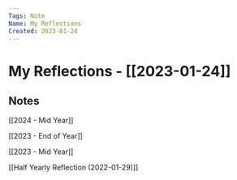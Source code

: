 ```yaml
---
Tags: Note
Name: My Reflections
Created: 2023-01-24
---
```

# My Reflections - [[2023-01-24]]
## Notes
[[2024 - Mid Year]]

[[2023 - End of Year]]

[[2023 - Mid Year]]

[[Half Yearly Reflection (2022-01-29)]]
